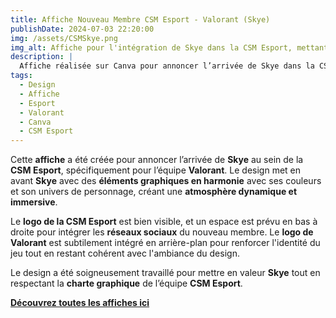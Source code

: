 ```yaml
---  
title: Affiche Nouveau Membre CSM Esport - Valorant (Skye)  
publishDate: 2024-07-03 22:20:00  
img: /assets/CSMSkye.png  
img_alt: Affiche pour l'intégration de Skye dans la CSM Esport, mettant en avant le personnage avec une ambiance Valorant et des éléments graphiques personnalisés.  
description: |  
  Affiche réalisée sur Canva pour annoncer l’arrivée de Skye dans la CSM Esport, avec un design dynamique qui reflète son caractère et son rôle dans Valorant.  
tags:  
  - Design  
  - Affiche  
  - Esport  
  - Valorant  
  - Canva  
  - CSM Esport  
---  
```


Cette **affiche** a été créée pour annoncer l’arrivée de **Skye** au sein de la **CSM Esport**, spécifiquement pour l’équipe **Valorant**. Le design met en avant **Skye** avec des **éléments graphiques en harmonie** avec ses couleurs et son univers de personnage, créant une **atmosphère dynamique et immersive**.  

Le **logo de la CSM Esport** est bien visible, et un espace est prévu en bas à droite pour intégrer les **réseaux sociaux** du nouveau membre. Le **logo de Valorant** est subtilement intégré en arrière-plan pour renforcer l'identité du jeu tout en restant cohérent avec l'ambiance du design.  

Le design a été soigneusement travaillé pour mettre en valeur **Skye** tout en respectant la **charte graphique** de l’équipe **CSM Esport**.  

**[Découvrez toutes les affiches ici](/src/content/work/CSMRoster.pdf)**  
